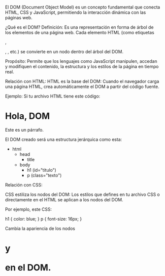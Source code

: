 El DOM (Document Object Model) es un concepto fundamental que conecta HTML, CSS y JavaScript, 
permitiendo la interacción dinámica con las páginas web. 

¿Qué es el DOM?
Definición:
Es una representación en forma de árbol de los elementos de una página web. Cada elemento 
HTML (como etiquetas <div>, <p>, <img>, etc.) se convierte en un nodo dentro del árbol del DOM.

Propósito:
Permite que los lenguajes como JavaScript manipulen, accedan y modifiquen el contenido, la estructura 
y los estilos de la página en tiempo real.


Relación con HTML:
HTML es la base del DOM:
Cuando el navegador carga una página HTML, crea automáticamente el DOM a partir del código fuente.

Ejemplo:
Si tu archivo HTML tiene este código:

<!DOCTYPE html>
<html>
<head>
    <title>Ejemplo DOM</title>
</head>
<body>
    <h1 id="titulo">Hola, DOM</h1>
    <p class="texto">Este es un párrafo.</p>
</body>
</html>



El DOM creado será una estructura jerárquica como esta:


- html
  - head
    - title
  - body
    - h1 (id="titulo")
    - p (class="texto")



Relación con CSS:

CSS estiliza los nodos del DOM:
Los estilos que defines en tu archivo CSS o directamente en el HTML se aplican a los nodos del DOM.


Por ejemplo, este CSS:

h1 {
    color: blue;
}
p {
    font-size: 16px;
}


Cambia la apariencia de los nodos <h1> y <p> en el DOM.